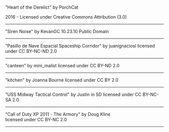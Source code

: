 "Heart of the Derelict"
by PorchCat

2016 - Licensed under
Creative Commons
Attribution (3.0)

---

"Siren Noise"
by KevanGC
10.23.10
Public Domain

---

"Pasillo de Nave Espacial Spaceship Corridor"
by juanignaciosl 
licensed under CC BY-NC-ND 2.0

---

"canteen" 
by mini_malist 
licensed under CC BY-ND 2.0

---

"kitchen" 
by Joanna Bourne 
licensed under CC BY 2.0

---

"USS Midway Tactical Control" 
by Justin in SD 
licensed under CC BY-NC-SA 2.0

---

"Call of Duty XP 2011 - The Armory" 
by Doug Kline  
licensed under CC BY-NC 2.0

---
